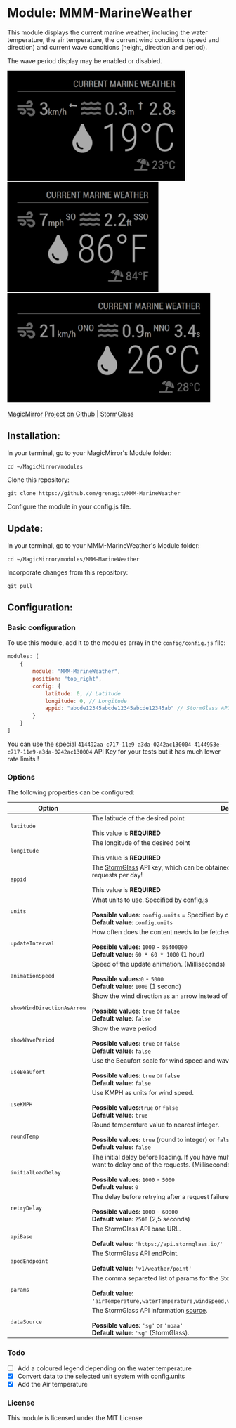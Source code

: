 # Module: MMM-MarineWeather
This module displays the current marine weather, including the water temperature, the air temperature, the current wind conditions (speed and direction) and current wave conditions (height, direction and period).

The wave period display may be enabled or disabled. 

<p align="left">
<img alt="MMM-MarineWeather Screenshot #1" src="MMM-MarineWeather_screenshot1.png" height="250px">
<img alt="MMM-MarineWeather Screenshot #2" src="MMM-MarineWeather_screenshot2.png" height="250px">
<img alt="MMM-MarineWeather Screenshot #3" src="MMM-MarineWeather_screenshot3.png" height="250px">
</p>

[MagicMirror Project on Github](https://github.com/MichMich/MagicMirror) | [StormGlass](https://stormglass.io/)

## Installation:

In your terminal, go to your MagicMirror's Module folder:

```shell
cd ~/MagicMirror/modules
```
Clone this repository:
```shell
git clone https://github.com/grenagit/MMM-MarineWeather
```

Configure the module in your config.js file.

## Update:

In your terminal, go to your MMM-MarineWeather's Module folder:

```shell
cd ~/MagicMirror/modules/MMM-MarineWeather
```
Incorporate changes from this repository:
```shell
git pull
```

## Configuration:

### Basic configuration

To use this module, add it to the modules array in the `config/config.js` file:
```javascript
modules: [
	{
		module: "MMM-MarineWeather",
		position: "top_right",
		config: {
			latitude: 0, // Latitude 
			longitude: 0, // Longitude
			appid: "abcde12345abcde12345abcde12345ab" // StormGlass API key (docs.stormglass.io)
		}
	}
]
```

You can use the special `414492aa-c717-11e9-a3da-0242ac130004-4144953e-c717-11e9-a3da-0242ac130004` API Key for your tests but it has much lower rate limits !

### Options

The following properties can be configured:


| Option                       | Description
| ---------------------------- | -----------
| `latitude`                   | The latitude of the desired point <br><br>  This value is **REQUIRED**
| `longitude`                  | The longitude of the desired point <br><br>  This value is **REQUIRED**
| `appid`                      | The [StormGlass](https://docs.stormglass.io) API key, which can be obtained by [signing up](https://dashboard.stormglass.io/register) on StormGlass portal. It's free for 50 requests per day! <br><br>  This value is **REQUIRED**
| `units`                      | What units to use. Specified by config.js <br><br> **Possible values:** `config.units` = Specified by config.js, `metric` = Celsius, `imperial` = Fahrenheit <br> **Default value:** `config.units`
| `updateInterval`             | How often does the content needs to be fetched? (Milliseconds) <br><br> **Possible values:** `1000` - `86400000` <br> **Default value:** `60 * 60 * 1000` (1 hour)
| `animationSpeed`             | Speed of the update animation. (Milliseconds) <br><br> **Possible values:**`0` - `5000` <br> **Default value:** `1000` (1 second)
| `showWindDirectionAsArrow`   | Show the wind direction as an arrow instead of abbreviation <br><br> **Possible values:** `true` or `false` <br> **Default value:** `false`
| `showWavePeriod`   	       | Show the wave period <br><br> **Possible values:** `true` or `false` <br> **Default value:** `false`
| `useBeaufort`                | Use the Beaufort scale for wind speed and wave speed or using the default units. <br><br> **Possible values:** `true` or `false` <br> **Default value:** `false`
| `useKMPH`                    | Use KMPH as units for wind speed. <br><br> **Possible values:**`true` or `false`<br>**Default value:** `true`
| `roundTemp`                  | Round temperature value to nearest integer. <br><br> **Possible values:** `true` (round to integer) or `false` (display exact value with decimal point) <br> **Default value:** `false`
| `initialLoadDelay`           | The initial delay before loading. If you have multiple modules that use the same API key, you might want to delay one of the requests. (Milliseconds) <br><br> **Possible values:** `1000` - `5000` <br> **Default value:**  `0`
| `retryDelay`                 | The delay before retrying after a request failure. (Milliseconds) <br><br> **Possible values:** `1000` - `60000` <br> **Default value:**  `2500` (2,5 seconds)
| `apiBase`                    | The StormGlass API base URL. <br><br> **Default value:**  `'https://api.stormglass.io/'`
| `apodEndpoint`	       | The StormGlass API endPoint. <br><br> **Default value:**  `'v1/weather/point'`
| `params`                     | The comma separeted list of params for the StormGlass API response. <br><br> **Default value:**  `'airTemperature,waterTemperature,windSpeed,windDirection,waveHeight,waveDirection,wavePeriod'`
| `dataSource`	       	       | The StormGlass API information [source](https://docs.stormglass.io/#sources). <br><br> **Possible values:** `'sg'` or `'noaa'` <br> **Default value:**  `'sg'` (StormGlass).

### Todo

- [ ] Add a coloured legend depending on the water temperature
- [x] Convert data to the selected unit system with config.units
- [x] Add the Air temperature

### License

This module is licensed under the MIT License
